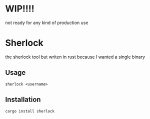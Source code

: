 
# WIP!!!!

not ready for any kind of production use

# Sherlock

the sherlock tool but writen in rust because I wanted a single binary

## Usage

```shell
sherlock <username>
```

## Installation

```shell
cargo install sherlock
```
